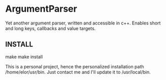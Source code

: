 ArgumentParser
==============

Yet another argument parser, written and accessible in c++. Enables short and long keys, callbacks and value targets.

INSTALL
-------

  make
  make install

This is a personal project, hence the personalized installation path /home/elor/usr/bin.
Just contact me and I'll update it to /usr/local/bin.
